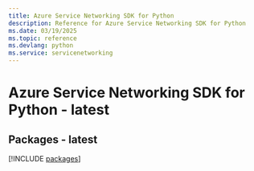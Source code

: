 ```yaml
---
title: Azure Service Networking SDK for Python
description: Reference for Azure Service Networking SDK for Python
ms.date: 03/19/2025
ms.topic: reference
ms.devlang: python
ms.service: servicenetworking
---
```

# Azure Service Networking SDK for Python - latest
## Packages - latest
[!INCLUDE [packages](service-networking-index.md)]